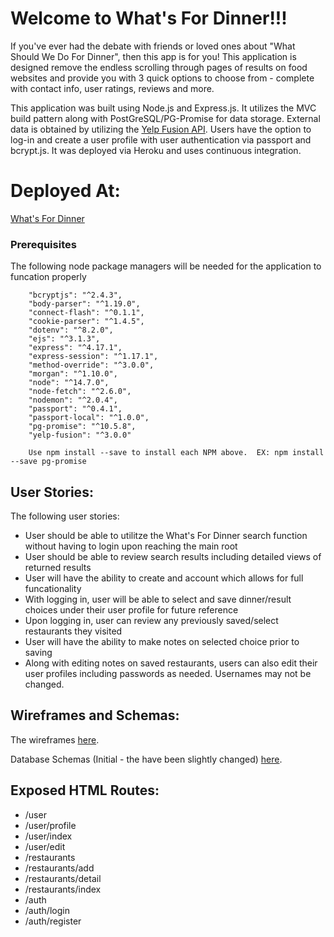 # Welcome to What's For Dinner!!!
If you've ever had the debate with friends or loved ones about "What Should We Do For Dinner", then this app is for you!  This application is designed remove the endless scrolling through pages of results on food websites and provide you with 3 quick options to choose from - complete with contact info, user ratings, reviews and more.  

This application was built using Node.js and Express.js.  It utilizes the MVC build pattern along with PostGreSQL/PG-Promise for data storage.  External data is obtained by utilizing the [Yelp Fusion API](https://www.yelp.com/developers/documentation/v3).  Users have the option to log-in and create a user profile with user authentication via passport and bcrypt.js.  It was deployed via Heroku and uses continuous integration.


# Deployed At:
[What's For Dinner](https://immense-citadel-39219.herokuapp.com/)

### Prerequisites
The following node package managers will be needed for the application to funcation properly

```
    "bcryptjs": "^2.4.3",
    "body-parser": "^1.19.0",
    "connect-flash": "^0.1.1",
    "cookie-parser": "^1.4.5",
    "dotenv": "^8.2.0",
    "ejs": "^3.1.3",
    "express": "^4.17.1",
    "express-session": "^1.17.1",
    "method-override": "^3.0.0",
    "morgan": "^1.10.0",
    "node": "^14.7.0",
    "node-fetch": "^2.6.0",
    "nodemon": "^2.0.4",
    "passport": "^0.4.1",
    "passport-local": "^1.0.0",
    "pg-promise": "^10.5.8",
    "yelp-fusion": "^3.0.0"
```
```
    Use npm install --save to install each NPM above.  EX: npm install --save pg-promise
```

## User Stories:

The following user stories:
- User should be able to utilitze the What's For Dinner search function without having to login upon reaching the main root
- User should be able to review search results including detailed views of returned results
- User will have the ability to create and account which allows for full funcationality
- With logging in, user will be able to select and save dinner/result choices under their user profile for future reference
- Upon logging in, user can review any previously saved/select restaurants they visited
- User will have the ability to make notes on selected choice prior to saving
- Along with editing notes on saved restaurants, users can also edit their user profiles including passwords as needed.  Usernames may not be changed.

## Wireframes and Schemas:
The wireframes [here](./wireframes_schemas/Wireframes_Project2_Restaurant_Finder.pdf). 

Database Schemas (Initial - the have been slightly changed) [here](./wireframes_schemas/Database_Schema.png). 

## Exposed HTML Routes:
- /user
- /user/profile
- /user/index
- /user/edit
- /restaurants
- /restaurants/add
- /restaurants/detail
- /restaurants/index
- /auth
- /auth/login
- /auth/register

